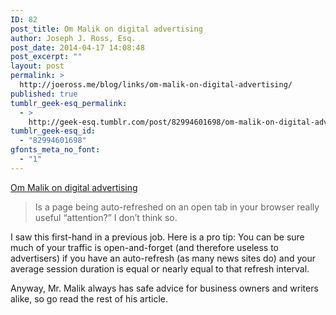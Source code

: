 ```yaml
---
ID: 82
post_title: Om Malik on digital advertising
author: Joseph J. Ross, Esq.
post_date: 2014-04-17 14:08:48
post_excerpt: ""
layout: post
permalink: >
  http://joeross.me/blog/links/om-malik-on-digital-advertising/
published: true
tumblr_geek-esq_permalink:
  - >
    http://geek-esq.tumblr.com/post/82994601698/om-malik-on-digital-advertising
tumblr_geek-esq_id:
  - "82994601698"
gfonts_meta_no_font:
  - "1"
---
```

<a href='http://gigaom.com/2014/04/16/a-few-accumulated-thoughts-on-media/'>Om Malik on digital advertising</a><div class="link_description"><blockquote>
  <p>Is a page being auto-refreshed on an open tab in your browser really useful “attention?” I don’t think so.</p>
</blockquote>

<p>I saw this first-hand in a previous job. Here is a pro tip: You can be sure much of your traffic is open-and-forget (and therefore useless to advertisers) if you have an auto-refresh (as many news sites do) and your average session duration is equal or nearly equal to that refresh interval.</p>

<p>Anyway, Mr. Malik always has safe advice for business owners and writers alike, so go read the rest of his article.</p></div>